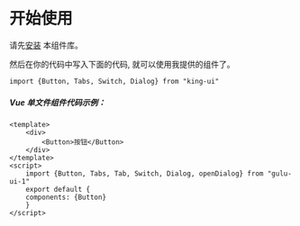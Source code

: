 # 开始使用

请先[安装](#/doc/install) 本组件库。

然后在你的代码中写入下面的代码, 就可以使用我提供的组件了。

```
import {Button, Tabs, Switch, Dialog} from "king-ui"
```

##### Vue 单文件组件代码示例：

```
<template>
    <div>
        <Button>按钮</Button>
    </div>
</template>
<script>
    import {Button, Tabs, Tab, Switch, Dialog, openDialog} from "gulu-ui-1"
    export default {
    components: {Button}
    }
</script>
```